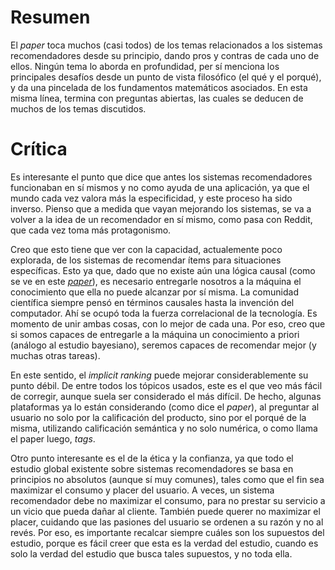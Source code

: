 # Resumen

El *paper* toca muchos (casi todos) de los temas relacionados a los sistemas recomendadores desde
su principio, dando pros y contras de cada uno de ellos. Ningún tema lo aborda en profundidad, per
sí menciona los principales desafíos desde un punto de vista filosófico (el qué y el porqué), y da una
pincelada de los fundamentos matemáticos asociados. En esta misma línea, termina con preguntas abiertas,
las cuales se deducen de muchos de los temas discutidos.


# Crítica

Es interesante el punto que dice que antes los sistemas recomendadores funcionaban en sí mismos
y no como ayuda de una aplicación, ya que el mundo cada vez valora más la especificidad, y este
proceso ha sido inverso. Pienso que a medida que vayan mejorando los sistemas, se va a volver a
la idea de un recomendador en sí mismo, como pasa con Reddit, que cada vez toma más protagonismo.

Creo que esto tiene que ver con la capacidad, actualemente poco explorada, de los sistemas de
recomendar ítems para situaciones específicas. Esto ya que, dado que no existe aún una lógica
causal (como se ve en este [*paper*](http://scielo.sld.cu/scielo.php?script=sci_arttext&pid=S2307-21132013000100006)),
es necesario entregarle nosotros a la máquina el conocimiento que ella no puede alcanzar
por sí misma. La comunidad científica siempre pensó en términos causales hasta la invención del
computador. Ahí se ocupó toda la fuerza correlacional de la tecnología. Es momento de unir ambas
cosas, con lo mejor de cada una. Por eso, creo que si somos capaces de entregarle a la máquina un
conocimiento a priori (análogo al estudio bayesiano), seremos capaces de recomendar mejor (y muchas
otras tareas).

En este sentido, el *implicit ranking* puede mejorar considerablemente su punto débil. De entre
todos los tópicos usados, este es el que veo más fácil de corregir, aunque suela ser considerado
el más difícil. De hecho, algunas plataformas ya lo están considerando (como dice el *paper*), al preguntar al usuario
no solo por la calificación del producto, sino por el porqué de la misma, utilizando calificación
semántica y no solo numérica, o como llama el paper luego, *tags*.

Otro punto interesante es el de la ética y la confianza, ya que todo el estudio global existente sobre
sistemas recomendadores se basa en principios no absolutos (aunque sí muy comunes), tales como que el
fin sea maximizar el consumo y placer del usuario. A veces, un sistema recomendador debe no maximizar
el consumo, para no prestar su servicio a un vicio que pueda dañar al cliente. También puede querer no
maximizar el placer, cuidando que las pasiones del usuario se ordenen a su razón y no al revés. Por eso,
es importante recalcar siempre cuáles son los supuestos del estudio, porque es fácil creer que esta es
la verdad del estudio, cuando es solo la verdad del estudio que busca tales supuestos, y no toda ella.